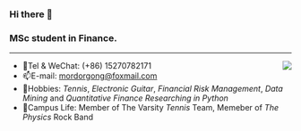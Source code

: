 

<!--
**Matrix-JCG/Matrix-JCG** is a ✨ _special_ ✨ repository because its `README.md` (this file) appears on your GitHub profile.

Here are some ideas to get you started:

- 🔭 I’m currently working on ...
- 🌱 I’m currently learning ...
- 👯 I’m looking to collaborate on ...
- 🤔 I’m looking for help with ...
- 💬 Ask me about ...
- 📫 How to reach me: ...
- 😄 Pronouns: ...
- ⚡ Fun fact: ...
-->

### Hi there 👋

### MSc student in Finance.

---

<img align="right" src="https://github-readme-stats.vercel.app/api?username=JinchengG&count_private=true&show_icons=true&hide_title=true&theme=tokyonight" />


- 💬Tel & WeChat: (+86) 15270782171
- 📫E-mail: mordorgong@foxmail.com
- 🌱Hobbies: *Tennis*, *Electronic Guitar*, *Financial Risk Management*, *Data Mining* and *Quantitative Finance Researching in Python*
- 🔭Campus Life: Member of The Varsity *Tennis* Team, Memeber of *The Physics* Rock Band
